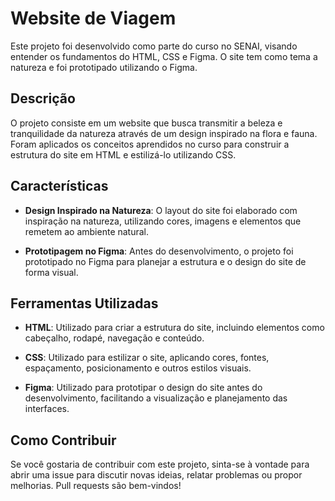 # Website de Viagem 

Este projeto foi desenvolvido como parte do curso no SENAI, visando entender os fundamentos do HTML, CSS e Figma. O site tem como tema a natureza e foi prototipado utilizando o Figma.

## Descrição

O projeto consiste em um website que busca transmitir a beleza e tranquilidade da natureza através de um design inspirado na flora e fauna. Foram aplicados os conceitos aprendidos no curso para construir a estrutura do site em HTML e estilizá-lo utilizando CSS.

## Características

- **Design Inspirado na Natureza**: O layout do site foi elaborado com inspiração na natureza, utilizando cores, imagens e elementos que remetem ao ambiente natural.
  
- **Prototipagem no Figma**: Antes do desenvolvimento, o projeto foi prototipado no Figma para planejar a estrutura e o design do site de forma visual.

## Ferramentas Utilizadas

- **HTML**: Utilizado para criar a estrutura do site, incluindo elementos como cabeçalho, rodapé, navegação e conteúdo.

- **CSS**: Utilizado para estilizar o site, aplicando cores, fontes, espaçamento, posicionamento e outros estilos visuais.

- **Figma**: Utilizado para prototipar o design do site antes do desenvolvimento, facilitando a visualização e planejamento das interfaces.

## Como Contribuir

Se você gostaria de contribuir com este projeto, sinta-se à vontade para abrir uma issue para discutir novas ideias, relatar problemas ou propor melhorias. Pull requests são bem-vindos!
